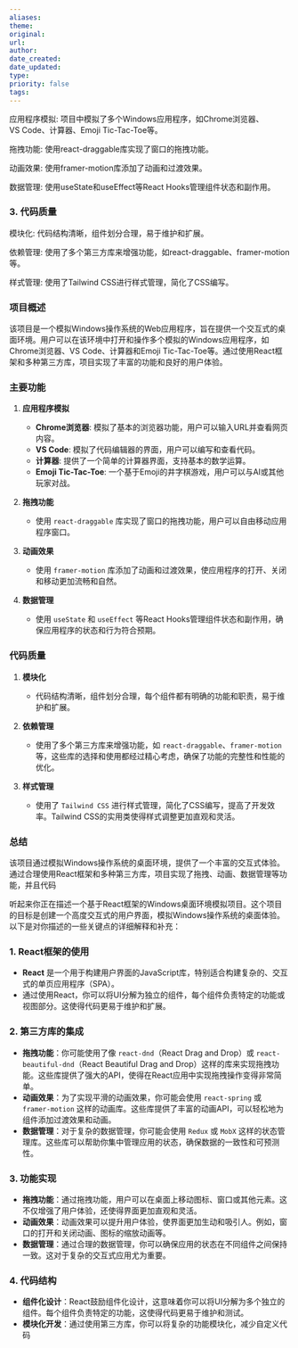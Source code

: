 ```yaml
---
aliases: 
theme: 
original: 
url: 
author: 
date_created: 
date_updated: 
type: 
priority: false
tags:
---
```

应用程序模拟: 项目中模拟了多个Windows应用程序，如Chrome浏览器、VS Code、计算器、Emoji Tic-Tac-Toe等。

拖拽功能: 使用react-draggable库实现了窗口的拖拽功能。

动画效果: 使用framer-motion库添加了动画和过渡效果。

数据管理: 使用useState和useEffect等React Hooks管理组件状态和副作用。

  

### 3. 代码质量

模块化: 代码结构清晰，组件划分合理，易于维护和扩展。

依赖管理: 使用了多个第三方库来增强功能，如react-draggable、framer-motion等。

样式管理: 使用了Tailwind CSS进行样式管理，简化了CSS编写。




### 项目概述

该项目是一个模拟Windows操作系统的Web应用程序，旨在提供一个交互式的桌面环境。用户可以在该环境中打开和操作多个模拟的Windows应用程序，如Chrome浏览器、VS Code、计算器和Emoji Tic-Tac-Toe等。通过使用React框架和多种第三方库，项目实现了丰富的功能和良好的用户体验。

### 主要功能

1. **应用程序模拟**
   - **Chrome浏览器**: 模拟了基本的浏览器功能，用户可以输入URL并查看网页内容。
   - **VS Code**: 模拟了代码编辑器的界面，用户可以编写和查看代码。
   - **计算器**: 提供了一个简单的计算器界面，支持基本的数学运算。
   - **Emoji Tic-Tac-Toe**: 一个基于Emoji的井字棋游戏，用户可以与AI或其他玩家对战。

2. **拖拽功能**
   - 使用 `react-draggable` 库实现了窗口的拖拽功能，用户可以自由移动应用程序窗口。

3. **动画效果**
   - 使用 `framer-motion` 库添加了动画和过渡效果，使应用程序的打开、关闭和移动更加流畅和自然。

4. **数据管理**
   - 使用 `useState` 和 `useEffect` 等React Hooks管理组件状态和副作用，确保应用程序的状态和行为符合预期。

### 代码质量

1. **模块化**
   - 代码结构清晰，组件划分合理，每个组件都有明确的功能和职责，易于维护和扩展。

2. **依赖管理**
   - 使用了多个第三方库来增强功能，如 `react-draggable`、`framer-motion` 等，这些库的选择和使用都经过精心考虑，确保了功能的完整性和性能的优化。

3. **样式管理**
   - 使用了 `Tailwind CSS` 进行样式管理，简化了CSS编写，提高了开发效率。Tailwind CSS的实用类使得样式调整更加直观和灵活。

### 总结

该项目通过模拟Windows操作系统的桌面环境，提供了一个丰富的交互式体验。通过合理使用React框架和多种第三方库，项目实现了拖拽、动画、数据管理等功能，并且代码

听起来你正在描述一个基于React框架的Windows桌面环境模拟项目。这个项目的目标是创建一个高度交互式的用户界面，模拟Windows操作系统的桌面体验。以下是对你描述的一些关键点的详细解释和补充：

### 1. **React框架的使用**
   - **React** 是一个用于构建用户界面的JavaScript库，特别适合构建复杂的、交互式的单页应用程序（SPA）。
   - 通过使用React，你可以将UI分解为独立的组件，每个组件负责特定的功能或视图部分。这使得代码更易于维护和扩展。

### 2. **第三方库的集成**
   - **拖拽功能**：你可能使用了像 `react-dnd`（React Drag and Drop）或 `react-beautiful-dnd`（React Beautiful Drag and Drop）这样的库来实现拖拽功能。这些库提供了强大的API，使得在React应用中实现拖拽操作变得非常简单。
   - **动画效果**：为了实现平滑的动画效果，你可能会使用 `react-spring` 或 `framer-motion` 这样的动画库。这些库提供了丰富的动画API，可以轻松地为组件添加过渡效果和动画。
   - **数据管理**：对于复杂的数据管理，你可能会使用 `Redux` 或 `MobX` 这样的状态管理库。这些库可以帮助你集中管理应用的状态，确保数据的一致性和可预测性。

### 3. **功能实现**
   - **拖拽功能**：通过拖拽功能，用户可以在桌面上移动图标、窗口或其他元素。这不仅增强了用户体验，还使得界面更加直观和灵活。
   - **动画效果**：动画效果可以提升用户体验，使界面更加生动和吸引人。例如，窗口的打开和关闭动画、图标的缩放动画等。
   - **数据管理**：通过合理的数据管理，你可以确保应用的状态在不同组件之间保持一致。这对于复杂的交互式应用尤为重要。

### 4. **代码结构**
   - **组件化设计**：React鼓励组件化设计，这意味着你可以将UI分解为多个独立的组件。每个组件负责特定的功能，这使得代码更易于维护和测试。
   - **模块化开发**：通过使用第三方库，你可以将复杂的功能模块化，减少自定义代码